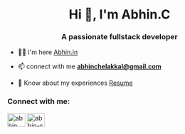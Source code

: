 <h1 align="center">Hi 👋, I'm Abhin.C</h1>
<h3 align="center">A passionate fullstack developer</h3>

- 👨‍💻 I'm here [Abhin.in](www.abhin.in)

- 📫 connect with me **abhinchelakkal@gmail.com**

- 📄 Know about my experiences [Resume](https://abhin.in/resume.html)

<h3 align="left">Connect with me:</h3>
<p align="left">
<a href="https://instagram.com/abhin__c" target="blank"><img align="center" src="https://raw.githubusercontent.com/rahuldkjain/github-profile-readme-generator/master/src/images/icons/Social/instagram.svg" alt="abhin__c" height="30" width="40" /></a>
<a href="https://linkedin.com/in/abhin-c" target="blank"><img align="center" src="https://raw.githubusercontent.com/rahuldkjain/github-profile-readme-generator/master/src/images/icons/Social/linked-in-alt.svg" alt="abhin-c" height="30" width="40" /></a>
</p>

